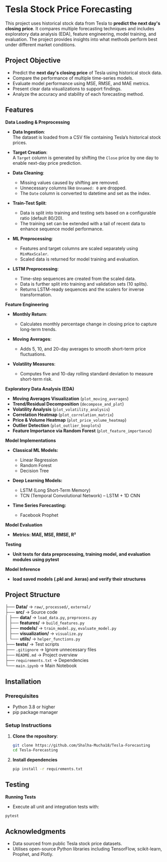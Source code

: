 # Tesla Stock Price Forecasting

This project uses historical stock data from Tesla to **predict the next day's closing price**. It compares multiple forecasting techniques and includes exploratory data analysis (EDA), feature engineering, model training, and evaluation. The project provides insights into what methods perform best under different market conditions.

## Project Objective

- Predict the **next day's closing price** of Tesla using historical stock data.
- Compare the performance of multiple time-series models.
- Evaluate model performance using MSE, RMSE, and MAE metrics.
- Present clear data visualizations to support findings.
- Analyze the accuracy and stability of each forecasting method.


## Features

**Data Loading & Preprocessing**

- **Data Ingestion**:  
  The dataset is loaded from a CSV file containing Tesla’s historical stock prices.

- **Target Creation**:  
  A `Target` column is generated by shifting the `Close` price by one day to enable next-day price prediction.

- **Data Cleaning**:
  - Missing values caused by shifting are removed.
  - Unnecessary columns like `Unnamed: 0` are dropped.
  - The `Date` column is converted to datetime and set as the index.

- **Train-Test Split**:  
  - Data is split into training and testing sets based on a configurable ratio (default 80/20).
  - The training set can be extended with a tail of recent data to enhance sequence model performance.

- **ML Preprocessing**:
  - Features and target columns are scaled separately using `MinMaxScaler`.
  - Scaled data is returned for model training and evaluation.

- **LSTM Preprocessing**:
  - Time-step sequences are created from the scaled data.
  - Data is further split into training and validation sets (10 splits).
  - Returns LSTM-ready sequences and the scalers for inverse transformation.

**Feature Engineering**

- **Monthly Return**:  
  - Calculates monthly percentage change in closing price to capture long-term trends.

- **Moving Averages**:  
  - Adds 5, 10, and 20-day averages to smooth short-term price fluctuations.

- **Volatility Measures**:  
  -  Computes five and 10-day rolling standard deviation to measure short-term risk.
   
**Exploratory Data Analysis (EDA)**
- **Moving Averages Visualization** (`plot_moving_averages`)
- **Trend/Residual Decomposition** (`decompose_and_plot`)
- **Volatility Analysis** (`plot_volatility_analysis`)
- **Correlation Heatmap** (`plot_correlation_matrix`)
- **Price & Volume Heatmap** (`plot_price_volume_heatmap`)
- **Outlier Detection** (`plot_outlier_boxplots`)
- **Feature Importance via Random Forest** (`plot_feature_importance`)

**Model Implementations**

- **Classical ML Models:**
  -  Linear Regression
  - Random Forest
  - Decision Tree

- **Deep Learning Models:**
  - LSTM (Long Short-Term Memory)
  - TCN (Temporal Convolutional Network) – LSTM + 1D CNN

- **Time Series Forecasting:**
   - Facebook Prophet
     
**Model Evaluation**

 - **Metrics: MAE, MSE, RMSE, R²**
   
**Testing**

 - **Unit tests for data preprocessing, training model, and evaluation modules using pytest**

**Model Inference**  

  - **load saved models (.pkl and .keras) and verify their structures**

##  Project Structure  
├── **Data/** → `raw/`, `processed/`, `external/`   
├── **src/** → Source code  
│   ├── **data/** → `load_data.py`, `preprocess.py`  
│   ├── **features/** → `build_features.py`  
│   ├── **models/** → `train_model.py`, `evaluate_model.py`  
│   ├── **visualization/** → `visualize.py`  
│   └── **utils/** → `helper_functions.py`  
├── **tests/** → Test scripts  
├── `.gitignore` → Ignore unnecessary files  
├── `README.md` → Project overview  
├── `requirements.txt` → Dependencies  
└── `main.ipynb` → Main Notebook

## Installation

### Prerequisites
- Python 3.8 or higher
- pip package manager
### Setup Instructions

1. **Clone the repository**:
   ```bash
   git clone https://github.com/Shalha-Mucha18/Tesla-Forecasting
   cd Tesla-Forecasting
   ````
2. **Install dependencies**
   ````bash
   pip install -r requirements.txt
   ````
## Testing

**Running Tests**

- Execute all unit and integration tests with:
```bash
pytest
````

## Acknowledgments
- Data sourced from public Tesla stock price datasets.
- Utilises open-source Python libraries including TensorFlow, scikit-learn, Prophet, and Plotly.








